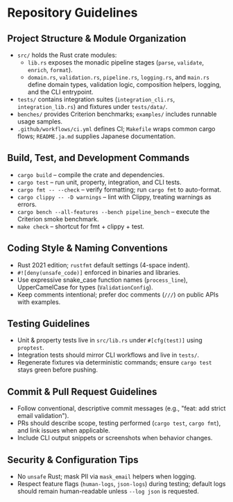 # Repository Guidelines

## Project Structure & Module Organization
- `src/` holds the Rust crate modules:
  - `lib.rs` exposes the monadic pipeline stages (`parse`, `validate`, `enrich`, `format`).
  - `domain.rs`, `validation.rs`, `pipeline.rs`, `logging.rs`, and `main.rs` define domain types, validation logic, composition helpers, logging, and the CLI entrypoint.
- `tests/` contains integration suites (`integration_cli.rs`, `integration_lib.rs`) and fixtures under `tests/data/`.
- `benches/` provides Criterion benchmarks; `examples/` includes runnable usage samples.
- `.github/workflows/ci.yml` defines CI; `Makefile` wraps common cargo flows; `README.ja.md` supplies Japanese documentation.

## Build, Test, and Development Commands
- `cargo build` – compile the crate and dependencies.
- `cargo test` – run unit, property, integration, and CLI tests.
- `cargo fmt -- --check` – verify formatting; run `cargo fmt` to auto-format.
- `cargo clippy -- -D warnings` – lint with Clippy, treating warnings as errors.
- `cargo bench --all-features --bench pipeline_bench` – execute the Criterion smoke benchmark.
- `make check` – shortcut for fmt + clippy + test.

## Coding Style & Naming Conventions
- Rust 2021 edition; `rustfmt` default settings (4-space indent).
- `#![deny(unsafe_code)]` enforced in binaries and libraries.
- Use expressive snake_case function names (`process_line`), UpperCamelCase for types (`ValidationConfig`).
- Keep comments intentional; prefer doc comments (`///`) on public APIs with examples.

## Testing Guidelines
- Unit & property tests live in `src/lib.rs` under `#[cfg(test)]` using `proptest`.
- Integration tests should mirror CLI workflows and live in `tests/`.
- Regenerate fixtures via deterministic commands; ensure `cargo test` stays green before pushing.

## Commit & Pull Request Guidelines
- Follow conventional, descriptive commit messages (e.g., "feat: add strict email validation").
- PRs should describe scope, testing performed (`cargo test`, `cargo fmt`), and link issues when applicable.
- Include CLI output snippets or screenshots when behavior changes.

## Security & Configuration Tips
- No `unsafe` Rust; mask PII via `mask_email` helpers when logging.
- Respect feature flags (`human-logs`, `json-logs`) during testing; default logs should remain human-readable unless `--log json` is requested.
